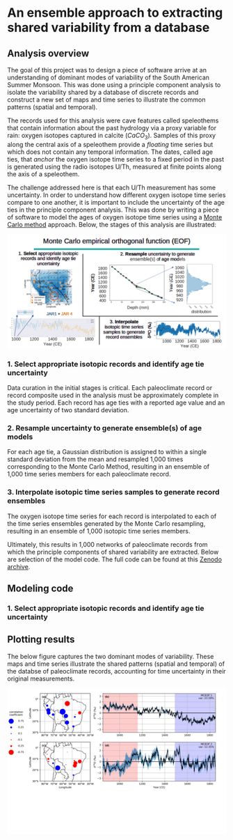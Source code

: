 # An ensemble approach to extracting shared variability from a database

## Analysis overview
The goal of this project was to design a piece of software arrive at an understanding of dominant modes of variability of the South American Summer Monsoon. This was done using a principle component analysis to isolate the variability shared by a database of discrete records and construct a new set of maps and time series to illustrate the common patterns (spatial and temporal). 

The records used for this analysis were cave features called speleothems that contain information about the past hydrology via a proxy variable for rain: oxygen isotopes captured in calcite ($CaCO_3$). Samples of this proxy along the central axis of a speleothem provide a *floating* time series but which does not contain any temporal information. The dates, called age ties, that *anchor* the oxygen isotope time series to a fixed period in the past is generated using the radio isotopes U/Th, measured at finite points along the axis of a speleothem.  

The challenge addressed here is that each U/Th measurement has some uncertainty. In order to understand how different oxygen isotope time series compare to one another, it is important to include the uncertainty of the age ties in the principle component analysis. This was done by writing a piece of software to model the ages of oxygen isotope time series using a [Monte Carlo method](https://en.wikipedia.org/wiki/Monte_Carlo_method) approach. Below, the stages of this analysis are illustrated:

![About the Monte Carlo resampling protocol](/assets/mceof_about.png)

### 1. Select appropriate isotopic records and identify age tie uncertainty
Data curation in the initial stages is critical. Each paleoclimate record or record composite used in the analysis must be approximately complete in the study period. Each record has age ties with a reported age value and an age uncertainty of two standard deviation. 

### 2. Resample uncertainty to generate ensemble(s) of age models
For each age tie, a Gaussian distribution is assigned to within a single standard deviation from the mean and resampled 1,000 times corresponding to the Monte Carlo Method, resulting in an ensemble of 1,000 time series members for each paleoclimate record. 

### 3. Interpolate isotopic time series samples to generate record ensembles
The oxygen isotope time series for each record is interpolated to each of the time series ensembles generated by the Monte Carlo resampling, resulting in an ensemble of 1,000 isotopic time series members.

Ultimately, this results in 1,000 networks of paleoclimate records from which the principle components of shared variability are extracted. Below are selection of the model code. The full code can be found at this [Zenodo archive](https://zenodo.org/records/6949234).

## Modeling code
### 1. Select appropriate isotopic records and identify age tie uncertainty

## Plotting results 
The below figure captures the two dominant modes of variability. These maps and time series illustrate the shared patterns (spatial and temporal) of the databse of paleoclimate records, accounting for time uncertainty in their original measurements.

![MCEOF modes 1 and 2](/assets/mceof12.png)

